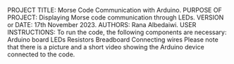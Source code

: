 
PROJECT TITLE: Morse Code Communication with Arduino.
PURPOSE OF PROJECT: Displaying Morse code communication through LEDs.
VERSION or DATE: 17th November 2023.
AUTHORS: Rana Albedaiwi.
USER INSTRUCTIONS: To run the code, the following components are necessary:
Arduino board
LEDs
Resistors
Breadboard
Connecting wires
Please note that there is a picture and a short video showing the Arduino device connected to the code.
